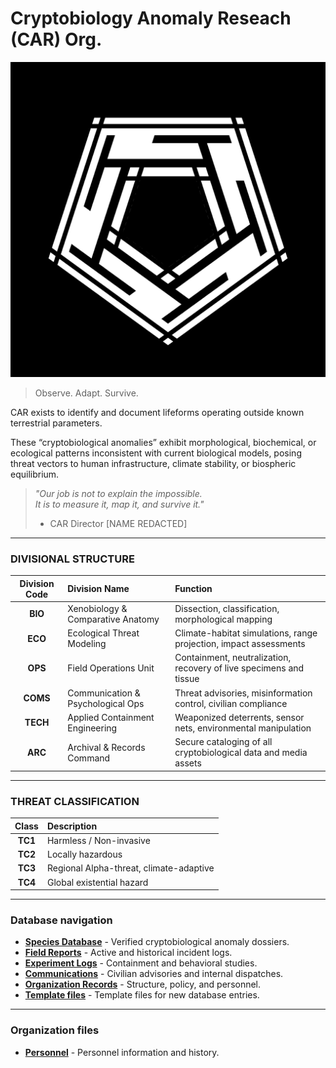 # Cryptobiology Anomaly Reseach (CAR) Org.

![CAR Org. Logo](../media/car_logo.png)

> Observe. Adapt. Survive.

CAR exists to identify and document lifeforms operating outside known terrestrial parameters.  

These “cryptobiological anomalies” exhibit morphological, biochemical, or ecological patterns inconsistent with current biological models, posing threat vectors to human infrastructure, climate stability, or biospheric equilibrium.

> *"Our job is not to explain the impossible.  
> It is to measure it, map it, and survive it."*  
> - CAR Director [NAME REDACTED]

---

### DIVISIONAL STRUCTURE

| Division Code | Division Name | Function |
| :---: | :--- | :--- |
| **BIO** | Xenobiology & Comparative Anatomy | Dissection, classification, morphological mapping |
| **ECO** | Ecological Threat Modeling | Climate-habitat simulations, range projection, impact assessments |
| **OPS** | Field Operations Unit | Containment, neutralization, recovery of live specimens and tissue |
| **COMS** | Communication & Psychological Ops | Threat advisories, misinformation control, civilian compliance |
| **TECH** | Applied Containment Engineering | Weaponized deterrents, sensor nets, environmental manipulation |
| **ARC**  | Archival & Records Command | Secure cataloging of all cryptobiological data and media assets |

---

### THREAT CLASSIFICATION

| Class | Description |
| :---: | :--- |
| **TC1** | Harmless / Non-invasive |
| **TC2** | Locally hazardous |
| **TC3** | Regional Alpha-threat, climate-adaptive |
| **TC4** | Global existential hazard |

---

### Database navigation

- **[Species Database](../species/index.md)** - Verified cryptobiological anomaly dossiers.  
- **[Field Reports](../field/index.md)** - Active and historical incident logs.  
- **[Experiment Logs](../experiment/index.md)** - Containment and behavioral studies.  
- **[Communications](../coms/index.md)** - Civilian advisories and internal dispatches.  
- **[Organization Records](../organization/index.md)** - Structure, policy, and personnel.  
- **[Template files](../templates/index.md)** - Template files for new database entries.

---

### Organization files

- **[Personnel](./personel/index.md)** - Personnel information and history.